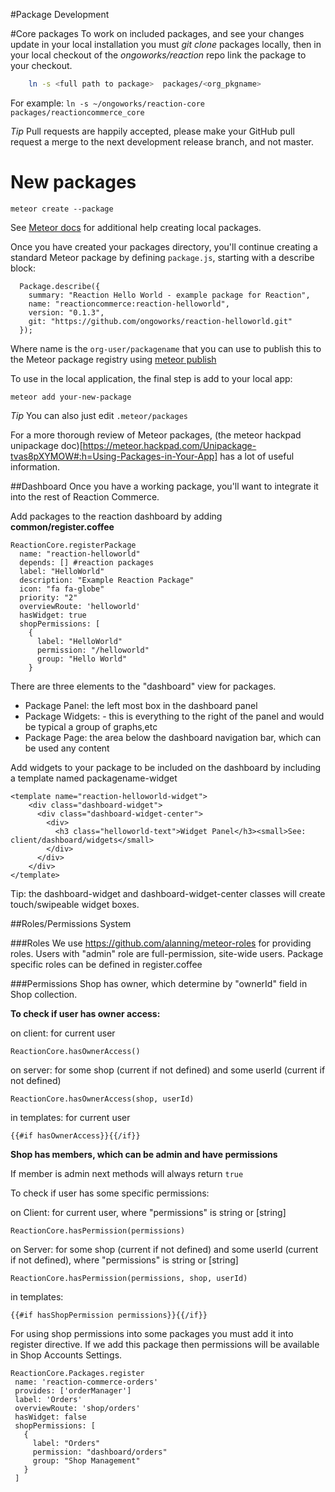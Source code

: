 #Package Development

#Core packages
To work on included packages, and see your changes update in your local installation you must *git clone* packages locally, then in your local checkout of the *ongoworks/reaction* repo link the package to your checkout.

```bash
    ln -s <full path to package>  packages/<org_pkgname>
```

For example:
`ln -s ~/ongoworks/reaction-core packages/reactioncommerce_core`


*Tip* Pull requests are happily accepted, please make your GitHub pull request a merge to the next development release branch, and not master.

# New packages

    meteor create --package

See [Meteor docs](http://docs.meteor.com/#meteorcreate) for additional help creating local packages.

Once you have created your packages directory, you'll continue creating a standard Meteor package by defining `package.js`, starting with a describe block:

```
  Package.describe({
    summary: "Reaction Hello World - example package for Reaction",
    name: "reactioncommerce:reaction-helloworld",
    version: "0.1.3",
    git: "https://github.com/ongoworks/reaction-helloworld.git"
  });
```

Where name is the `org-user/packagename` that you can use to publish this to the Meteor package registry using [meteor publish](http://docs.meteor.com/#meteorpublish)

To use in the local application, the final step is add to your local app:

    meteor add your-new-package

*Tip* You can also just edit `.meteor/packages`

For a more thorough review of Meteor packages, (the meteor hackpad unipackage doc)[https://meteor.hackpad.com/Unipackage-tvas8pXYMOW#:h=Using-Packages-in-Your-App] has a lot of useful information.

##Dashboard
Once you have a working package, you'll want to integrate it into the rest of Reaction Commerce.  

Add packages to the reaction dashboard by adding **common/register.coffee**

    ReactionCore.registerPackage
      name: "reaction-helloworld"
      depends: [] #reaction packages
      label: "HelloWorld"
      description: "Example Reaction Package"
      icon: "fa fa-globe"
      priority: "2"
      overviewRoute: 'helloworld'
      hasWidget: true
      shopPermissions: [
        {
          label: "HelloWorld"
          permission: "/helloworld"
          group: "Hello World"
        }

There are three elements to the "dashboard" view for packages.

- Package Panel: the left most box in the dashboard panel
- Package Widgets: - this is everything to the right of the panel and would be typical a group of graphs,etc
- Package Page: the area below the dashboard navigation bar, which can be used any content
 

Add widgets to your package to be included on the dashboard by including a template named packagename-widget

    <template name="reaction-helloworld-widget">
        <div class="dashboard-widget">
          <div class="dashboard-widget-center">
            <div>
              <h3 class="helloworld-text">Widget Panel</h3><small>See: client/dashboard/widgets</small>
            </div>
          </div>
        </div>
    </template>

Tip: the dashboard-widget and dashboard-widget-center classes will create touch/swipeable widget boxes.

##Roles/Permissions System

###Roles
We use https://github.com/alanning/meteor-roles for providing roles.
Users with "admin" role are full-permission, site-wide users. Package specific roles can be defined in register.coffee

###Permissions
Shop has owner, which determine by "ownerId" field in Shop collection.

**To check if user has owner access:**

on client: for current user

    ReactionCore.hasOwnerAccess()

on server: for some shop (current if not defined) and some userId (current if not defined)

    ReactionCore.hasOwnerAccess(shop, userId)

in templates: for current user

    {{#if hasOwnerAccess}}{{/if}}

**Shop has members, which can be admin and have permissions**

If member is admin next methods will always return `true`

To check if user has some specific permissions:

on Client: for current user, where "permissions" is string or [string]

    ReactionCore.hasPermission(permissions)

on Server: for some shop (current if not defined) and some userId (current if not defined), where "permissions" is string or [string]

    ReactionCore.hasPermission(permissions, shop, userId)

in templates:

    {{#if hasShopPermission permissions}}{{/if}}


For using shop permissions into some packages you must add it into register directive.
If we add this package then permissions will be available in Shop Accounts Settings.

    ReactionCore.Packages.register
     name: 'reaction-commerce-orders'
     provides: ['orderManager']
     label: 'Orders'
     overviewRoute: 'shop/orders'
     hasWidget: false
     shopPermissions: [
       {
         label: "Orders"
         permission: "dashboard/orders"
         group: "Shop Management"
       }
     ]
